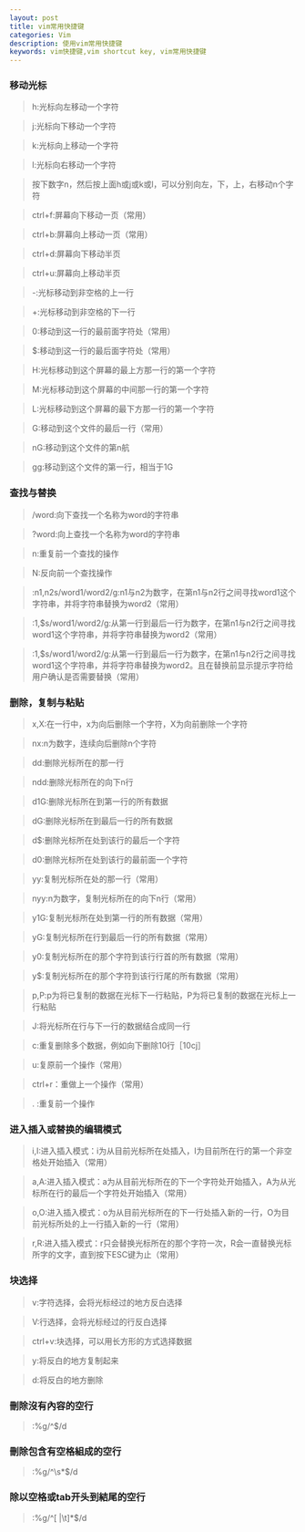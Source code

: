 ```yaml
---
layout: post
title: vim常用快捷键
categories: Vim
description: 使用vim常用快捷键
keywords: vim快捷键,vim shortcut key, vim常用快捷键
---
```


### 移动光标

> h:光标向左移动一个字符

> j:光标向下移动一个字符

> k:光标向上移动一个字符

> l:光标向右移动一个字符

> 按下数字n，然后按上面h或j或k或l，可以分别向左，下，上，右移动n个字符

> ctrl+f:屏幕向下移动一页（常用）

> ctrl+b:屏幕向上移动一页（常用）

> ctrl+d:屏幕向下移动半页

> ctrl+u:屏幕向上移动半页

> -:光标移动到非空格的上一行

> +:光标移动到非空格的下一行

> 0:移动到这一行的最前面字符处（常用）

> $:移动到这一行的最后面字符处（常用）

> H:光标移动到这个屏幕的最上方那一行的第一个字符

> M:光标移动到这个屏幕的中间那一行的第一个字符

> L:光标移动到这个屏幕的最下方那一行的第一个字符

> G:移动到这个文件的最后一行（常用）

> nG:移动到这个文件的第n航

> gg:移动到这个文件的第一行，相当于1G

### 查找与替换
> /word:向下查找一个名称为word的字符串

> ?word:向上查找一个名称为word的字符串

> n:重复前一个查找的操作

> N:反向前一个查找操作

> :n1,n2s/word1/word2/g:n1与n2为数字，在第n1与n2行之间寻找word1这个字符串，并将字符串替换为word2（常用）

> :1,$s/word1/word2/g:从第一行到最后一行为数字，在第n1与n2行之间寻找word1这个字符串，并将字符串替换为word2（常用）

> :1,$s/word1/word2/g:从第一行到最后一行为数字，在第n1与n2行之间寻找word1这个字符串，并将字符串替换为word2。且在替换前显示提示字符给用户确认是否需要替换（常用）

### 删除，复制与粘贴

> x,X:在一行中，x为向后删除一个字符，X为向前删除一个字符

> nx:n为数字，连续向后删除n个字符

> dd:删除光标所在的那一行

> ndd:删除光标所在的向下n行

> d1G:删除光标所在到第一行的所有数据

> dG:删除光标所在到最后一行的所有数据

> d$:删除光标所在处到该行的最后一个字符

> d0:删除光标所在处到该行的最前面一个字符

> yy:复制光标所在处的那一行（常用）

> nyy:n为数字，复制光标所在的向下n行（常用）

> y1G:复制光标所在处到第一行的所有数据（常用）

> yG:复制光标所在行到最后一行的所有数据（常用）

> y0:复制光标所在的那个字符到该行行首的所有数据（常用）

> y$:复制光标所在的那个字符到该行行尾的所有数据（常用）

> p,P:p为将已复制的数据在光标下一行粘贴，P为将已复制的数据在光标上一行粘贴

> J:将光标所在行与下一行的数据结合成同一行

> c:重复删除多个数据，例如向下删除10行［10cj］

> u:复原前一个操作（常用）

> ctrl+r：重做上一个操作（常用）

> . :重复前一个操作

### 进入插入或替换的编辑模式

> i,I:进入插入模式：i为从目前光标所在处插入，I为目前所在行的第一个非空格处开始插入（常用）

> a,A:进入插入模式：a为从目前光标所在的下一个字符处开始插入，A为从光标所在行的最后一个字符处开始插入（常用）

> o,O:进入插入模式：o为从目前光标所在的下一行处插入新的一行，O为目前光标所处的上一行插入新的一行（常用）

> r,R:进入插入模式：r只会替换光标所在的那个字符一次，R会一直替换光标所字的文字，直到按下ESC键为止（常用）

### 块选择

> v:字符选择，会将光标经过的地方反白选择

> V:行选择，会将光标经过的行反白选择

> ctrl+v:块选择，可以用长方形的方式选择数据

> y:将反白的地方复制起来

> d:将反白的地方删除


### 刪除沒有內容的空行

> :%g/^$/d

### 刪除包含有空格組成的空行

> :%g/^\s*$/d

### 除以空格或tab开头到結尾的空行

> :%g/^[ |\t]*$/d

